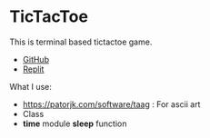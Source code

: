 # TicTacToe

This is terminal based tictactoe game.

- [GitHub](https://github.com/nkp1111/python-projects/tree/main/3.tic_tac_toe)
- [Replit](https://replit.com/@nkp1111/tictactoe)

What I use:

- <https://patorjk.com/software/taag> : For ascii art
- Class
- **time** module **sleep** function
